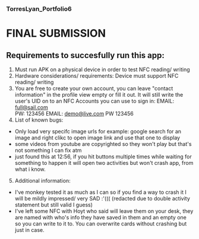### TorresLyan_Portfolio6 

# FINAL SUBMISSION

## Requirements to succesfully run this app:

1. Must run APK on a physical device in order to test NFC reading/ writing
2. Hardware considerations/ requirements: Device must support NFC reading/ writing
3. You are free to create your own account, you can leave "contact information" in the profile view empty or fill it out. It will still write the user's UID on to an NFC
Accounts you can use to sign in: 
EMAIL: full@sail.com  
PW: 123456
EMAIL: demo@live.com
PW 123456
4. List of known bugs:
- Only load very specifc image urls for example: google search for an image and right clikc to open image link and use that one to display
- some videos from youtube are copyrighted so they won't play but that's not something I can fix atm
- just found this at 12:56, if you hit buttons multiple times while waiting for something to happen it will open two activities but won't crash app, from what i know. 
5. Additional information:
- I've monkey tested it as much as I can so if you find a way to crash it I will be mildly impressed/ very SAD :'(((   (redacted due to double activity statement but still valid I guess)
- I've left some NFC with Hoyt who said will leave them on your desk, they are named with who's info they have saved in them and an empty one so you can write to it to. You can overwrite cards without crashing but just in case.

